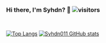 ### Hi there, I'm Syhdn? 👋 ![visitors](https://visitor-badge.laobi.icu/badge?page_id=Syhdn011.TikViews)
<br />

[![Top Langs](https://github-readme-stats.vercel.app/api/top-langs/?username=Syhdn011&langs_count=8&layout=compact&theme=tokyonight)](https://github.com/anuraghazra/github-readme-stats) [![Syhdn011 GitHub stats](https://github-readme-stats.vercel.app/api?username=Syhdn011&show_icons=true&theme=radical)](https://github.com/anuraghazra/github-readme-stats)
<br />

